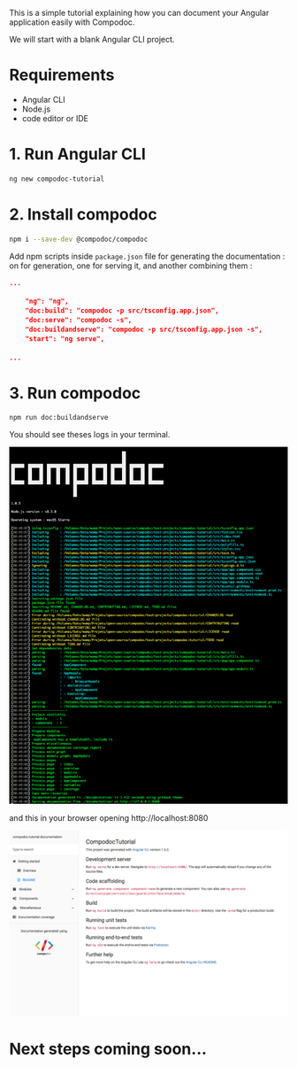 This is a simple tutorial explaining how you can document your Angular application easily with Compodoc.

We will start with a blank Angular CLI project.

# Requirements

- Angular CLI
- Node.js
- code editor or IDE

# 1. Run Angular CLI

```bash
ng new compodoc-tutorial
```

# 2. Install compodoc

```bash
npm i --save-dev @compodoc/compodoc
```

Add npm scripts inside `package.json` file for generating the documentation : on for generation, one for serving it, and another combining them :

```json
...

    "ng": "ng",
    "doc:build": "compodoc -p src/tsconfig.app.json",
    "doc:serve": "compodoc -s",
    "doc:buildandserve": "compodoc -p src/tsconfig.app.json -s",
    "start": "ng serve",

...
```

# 3. Run compodoc

```bash
npm run doc:buildandserve
```

You should see theses logs in your terminal.

![first-run](../assets/img/tutorial/first-run-terminal.png)

and this in your browser opening http://localhost:8080

![first-run](../assets/img/tutorial/first-run-browser.png)

# Next steps coming soon...